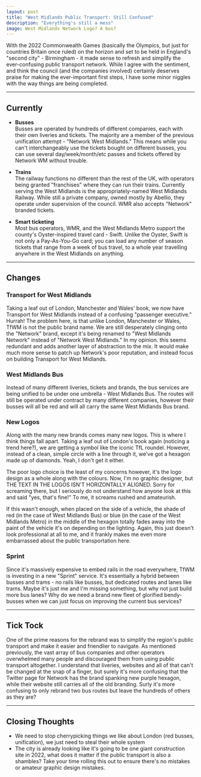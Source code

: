 ```yaml
---
layout: post
title: "West Midlands Public Transport: Still Confused"
description: "Everything's still a mess"
image: West Midlands Network Logo? A bus?
---
```



With the 2022 Commonwealth Games (basically the Olympics, but just for countries Britain once ruled) on the horizon and set to be held in England's "second city" - Birmingham - it made sense to refresh and simplify the ever-confusing public transport network. While I agree with the sentiment, and think the council (and the companies involved) certainly deserves praise for making the ever-important first steps, I have some minor niggles with the way things are being completed.

---

## Currently
- **Busses**  
    Busses are operated by hundreds of different companies, each with their own liveries and tickets. The majority are a member of the previous unification attempt - "Network West Midlands." This means while you can't interchangeably use the tickets bought on different busses, you can use several day/week/month/etc passes and tickets offered by Network WM without trouble.
<!-- Collage of different bus operators - NXWM, Diamond, etc -->

- **Trains**  
   The railway functions no different than the rest of the UK, with operators being granted "franchises" where they can run their trains. Currently serving the West Midlands is the appropriately-named West Midlands Railway. While still a private company, owned mostly by Abellio, they operate under supervision of the council. WMR also accepts "Network" branded tickets.
<!-- Picture of a Class 172 in the new Livery? Picture of ticket barriers?  -->

- **Smart ticketing**  
   Most bus operators, WMR,  and the West Midlands Metro support the county's Oyster-inspired travel card - Swift. Unlike the Oyster, Swift is not only a Pay-As-You-Go card; you can load any number of season tickets that range from a week of bus travel, to a whole year travelling anywhere in the West Midlands on anything.
<!-- Picture of someone using a Swift card and/or the website with the different options -->

---

## Changes

### Transport for West Midlands
Taking a leaf out of London, Manchester and Wales' book, we now have Transport for West Midlands instead of a confusing "passenger executive." Hurrah! The problem here, is that unlike London, Manchester or Wales, TfWM is not the public brand name. We are still desperately clinging onto the "Network"  brand, except it's being renamed to "West Midlands Network" instead of "Network West Midlands." In my opinion. this seems redundant and adds another layer of abstraction to the mix. It would make much more sense to patch up Network's poor reputation, and instead focus on building Transport for West Midlands.
<!-- TfL, TfW, TfGM branding compared to the fancy TfWM logo -->

### West Midlands Bus
Instead of many different liveries, tickets and brands, the bus services are being unified to be under one umbrella - West Midlands Bus. The routes will still be operated under contract by many different companies, however their busses will all be red and will all carry the same West Midlands Bus brand.
<!-- Picture of the pilot scheme busses -->

### New Logos
Along with the many new brands comes many new logos. This is where I think things fall apart. Taking a leaf out of London's book again (noticing a trend here?), we are getting a symbol like the iconic TfL roundel. However, instead of a clean, simple circle with a line through it, we've got a hexagon made up of diamonds. Yeah, I don't get it either.
<!-- Collage of the new logos -->

The poor logo choice is the least of my concerns however, it's the logo design as a whole along with the colours. Now, I'm no graphic designer, but THE TEXT IN THE LOGOS ISN'T HORIZONTALLY ALIGNED. Sorry for screaming there, but I seriously do not understand how anyone look at this and said "yes, that's fine!" To me, it screams rushed and amateurish.
<!-- West Midlands Bus logo with line placed to show how misaligned the words are (picture in /img/posts/2019-tfwm) -->
If this wasn't enough, when placed on the side of a vehicle, the shade of red (in the case of West Midlands Bus) or blue (in the case of the West Midlands Metro) in the middle of the hexagon totally fades away into the paint of the vehicle it's on depending on the lighting. Again, this just doesn't look professional at all to me, and it frankly makes me even more embarrassed about the public transportation here.
<!-- Picture of a bus/tram in new livery -->

### Sprint
Since it's massively expensive to embed rails in the road everywhere, TfWM is investing in a new "Sprint" service. It's essentially a hybrid between busses and trams - no rails like busses, but dedicated routes and lanes like trams. Maybe it's just me and I'm missing something, but why not just build more bus lanes? Why do we need a brand new fleet of glorified bendy-busses when we can just focus on improving the current bus services?
<!-- Sprint mock-up pressrelease photo -->

---

## Tick Tock
One of the prime reasons for the rebrand was to simplify the region's public transport and make it easier and friendlier to navigate. As mentioned previously, the vast array of bus companies and other operators overwhelmed many people and discouraged them from using public transport altogether. I understand that liveries, websites and all of that can't be changed at the snap of a finger, but surely it's more confusing that the Twitter page for Network has the brand spanking new purple hexagon, while their website still carries all of the old branding. Surly it's more confusing to only rebrand two bus routes but leave the hundreds of others as they are?
<!-- Picture of the NetworkWM Twitter contrasted with the website (pictures in /img/posts/2019-tfwm)  -->

---

## Closing Thoughts
- We need to stop cherrypicking things we like about London (red busses, unification), we just need to steal their whole system
- The city is already looking like it's going to be one giant construction site in 2022, what does it matter if the public transport is also a shambles? Take your time rolling this out to ensure there's no mistakes or amateur graphic design mistakes.
